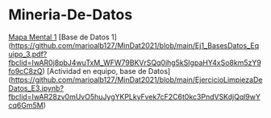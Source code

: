 # Mineria-De-Datos

[Mapa Mental 1](https://github.com/LuisAngelRuiz/Mineria-De-Datos/blob/main/MapaMental_1_1862717.pdf)
[Base de Datos 1] (https://github.com/marioalb127/MinDat2021/blob/main/Ej1_BasesDatos_Equipo_3.pdf?fbclid=IwAR0j8pbJ4wuTxM_WFW79BKVrSQq0ihg5kSIgpaHY4xSo8km5zY9fo9cC8zQ)
[Actividad en equipo, base de Datos] (https://github.com/marioalb127/MinDat2021/blob/main/EjercicioLimpiezaDeDatos_E3.ipynb?fbclid=IwAR28zv0mUvO5huJygYKPLkyFvek7cF2C6t0kc3PndVSKdjQql9wYcq6Gm5M)

